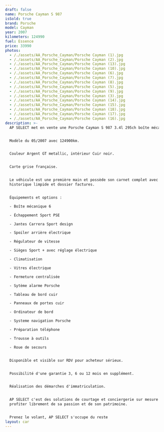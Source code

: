 ```yaml
---
draft: false
name: Porsche Cayman S 987
isSold: true
brand: Porsche
model: Cayman
year: 2007
kilometers: 124990
fuel: Essence
price: 33990
photos:
  - /./assets/AA_Porsche_Cayman/Porsche Cayman (1).jpg
  - /./assets/AA_Porsche_Cayman/Porsche Cayman (2).jpg
  - /./assets/AA_Porsche_Cayman/Porsche Cayman (13).jpg
  - /./assets/AA_Porsche_Cayman/Porsche Cayman (10).jpg
  - /./assets/AA_Porsche_Cayman/Porsche Cayman (6).jpg
  - /./assets/AA_Porsche_Cayman/Porsche Cayman (7).jpg
  - /./assets/AA_Porsche_Cayman/Porsche Cayman (8).jpg
  - /./assets/AA_Porsche_Cayman/Porsche Cayman (5).jpg
  - /./assets/AA_Porsche_Cayman/Porsche Cayman (9).jpg
  - /./assets/AA_Porsche_Cayman/Porsche Cayman (3).jpg
  - /./assets/AA_Porsche_Cayman/Porsche Cayman (14).jpg
  - /./assets/AA_Porsche_Cayman/Porsche Cayman (15).jpg
  - /./assets/AA_Porsche_Cayman/Porsche Cayman (18).jpg
  - /./assets/AA_Porsche_Cayman/Porsche Cayman (17).jpg
  - /./assets/AA_Porsche_Cayman/Porsche Cayman (16).jpg
description: >-
  AP SELECT met en vente une Porsche Cayman S 987 3.4l 295ch boîte mécanique.


  Modèle du 05/2007 avec 124900km.


  Couleur Argent GT metallic, intérieur Cuir noir.


  Carte grise française.


  Le véhicule est une première main et possède son carnet complet avec
  historique limpide et dossier factures.


  Équipements et options :

  - Boîte mécanique 6

  - Échappement Sport PSE

  - Jantes Carrera Sport design

  - Spoiler arrière électrique

  - Régulateur de vitesse

  - Sièges Sport + avec réglage électrique

  - Climatisation

  - Vitres électrique

  - Fermeture centralisée

  - Sytème alarme Porsche

  - Tableau de bord cuir

  - Panneaux de portes cuir

  - Ordinateur de bord

  - Systeme navigation Porsche

  - Préparation téléphone

  - Trousse à outils

  - Roue de secours


  Disponible et visible sur RDV pour acheteur sérieux.


  Possibilité d'une garantie 3, 6 ou 12 mois en supplément.


  Réalisation des démarches d'immatriculation.


  AP SELECT c'est des solutions de courtage et conciergerie sur mesure pour
  profiter librement de sa passion et de son patrimoine.


  Prenez le volant, AP SELECT s'occupe du reste
layout: car
---
```



